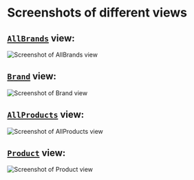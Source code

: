 # Screenshots of different views

## [`AllBrands`](views/AllBrands.js) view:

![Screenshot of AllBrands view](AllBrands.jpg)

## [`Brand`](views/Brand.js) view:

![Screenshot of Brand view](Brand.jpg)

## [`AllProducts`](views/AllProducts.js) view:

![Screenshot of AllProducts view](AllProducts.jpg)

## [`Product`](views/Product.js) view:

![Screenshot of Product view](Product.jpg)
